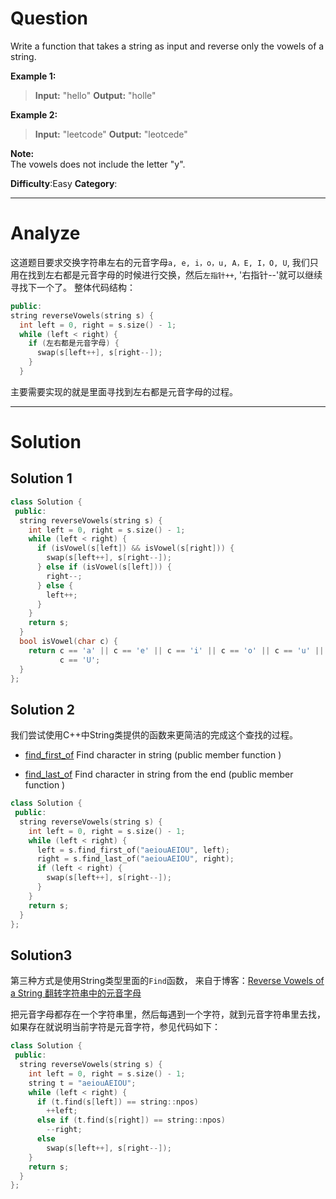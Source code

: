 
# Question

Write a function that takes a string as input and reverse only the vowels of a string.

**Example 1:**

>**Input:** "hello"
>**Output:** "holle"

**Example 2:**

>**Input:** "leetcode"
>**Output:** "leotcede"

**Note:**  
The vowels does not include the letter "y".

**Difficulty**:Easy
**Category**:  
******

# Analyze

这道题目要求交换字符串左右的元音字母`a, e, i，o，u, A，E, I，O, U`, 我们只用在找到左右都是元音字母的时候进行交换，然后`左指针++`, '右指针--'就可以继续寻找下一个了。
整体代码结构：

```cpp
public:
string reverseVowels(string s) {
  int left = 0, right = s.size() - 1;
  while (left < right) {
    if (左右都是元音字母) {
      swap(s[left++], s[right--]);
    }
  }
```

主要需要实现的就是里面寻找到左右都是元音字母的过程。

******

# Solution

## Solution 1

```cpp
class Solution {
 public:
  string reverseVowels(string s) {
    int left = 0, right = s.size() - 1;
    while (left < right) {
      if (isVowel(s[left]) && isVowel(s[right])) {
        swap(s[left++], s[right--]);
      } else if (isVowel(s[left])) {
        right--;
      } else {
        left++;
      }
    }
    return s;
  }
  bool isVowel(char c) {
    return c == 'a' || c == 'e' || c == 'i' || c == 'o' || c == 'u' || c == 'A' || c == 'E' || c == 'I' || c == 'O' ||
           c == 'U';
  }
};
```

## Solution 2

我们尝试使用C++中String类提供的函数来更简洁的完成这个查找的过程。

- [find_first_of](http://www.cplusplus.com/reference/string/string/find_first_of/) Find character in string  (public member function )

- [find_last_of](http://www.cplusplus.com/reference/string/string/find_last_of/) Find character in string from the end  (public member function )

```cpp
class Solution {
 public:
  string reverseVowels(string s) {
    int left = 0, right = s.size() - 1;
    while (left < right) {
      left = s.find_first_of("aeiouAEIOU", left);
      right = s.find_last_of("aeiouAEIOU", right);
      if (left < right) {
        swap(s[left++], s[right--]);
      }
    }
    return s;
  }
};
```

## Solution3

第三种方式是使用String类型里面的`Find`函数， 来自于博客：[Reverse Vowels of a String 翻转字符串中的元音字母](http://www.cnblogs.com/grandyang/p/5426682.html)

把元音字母都存在一个字符串里，然后每遇到一个字符，就到元音字符串里去找，如果存在就说明当前字符是元音字符，参见代码如下：

```cpp
class Solution {
 public:
  string reverseVowels(string s) {
    int left = 0, right = s.size() - 1;
    string t = "aeiouAEIOU";
    while (left < right) {
      if (t.find(s[left]) == string::npos)
        ++left;
      else if (t.find(s[right]) == string::npos)
        --right;
      else
        swap(s[left++], s[right--]);
    }
    return s;
  }
};
```